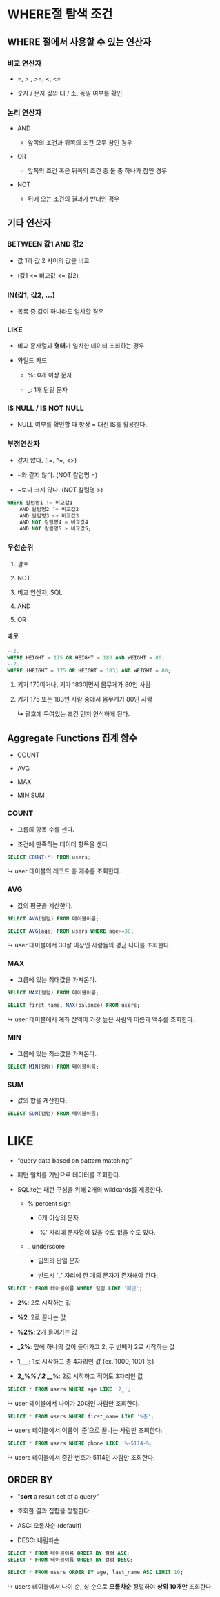 # WHERE절 탐색 조건



## WHERE 절에서 사용할 수 있는 연산자

### 비교 연산자

* =, > , >=, <, <=

* 숫자 / 문자 값의 대 / 소, 동일 여부를 확인



### 논리 연산자

* AND
  
  * 앞쪽의 조건과 뒤쪽의 조건 모두 참인 경우

* OR
  
  * 앞쪽의 조건 혹은 뒤쪽의 조건 중 둘 중 하나가 참인 경우

* NOT
  
  * 뒤에 오는 조건의 결과가 반대인 경우 





## 기타 연산자

### BETWEEN  값1 AND 값2

* 값 1과 값 2 사이의 값을 비교

* (값1 <= 비교값 <= 값2)



### IN(값1, 값2, ...)

* 목록 중 값이 하나라도 일치할 경우



### LIKE

* 비교 문자열과 **형태**가 일치한 데이터 조회하는 경우

* 와일드 카드 
  
  * %: 0개 이상 문자
  
  * _: 1개 단일 문자



### IS NULL / IS NOT NULL

* NULL 여부를 확인할 때 항상 = 대신 IS를 활용한다. 



### 부정연산자

* 같지 않다. (!=. ^=, <>)

* ~와 같지 않다. (NOT 칼럼명 =)

* ~보다 크지 않다. (NOT 칼럼명 >)

```sql
WHERE 칼럼명1 != 비교값1
    AND 칼럼명2 ^= 비교값2
    AND 칼럼명3 <> 비교값3
    AND NOT 칼럼명4 = 비교값4
    AND NOT 칼럼명5 > 비교값5;
```



### 우선순위

1. 괄호

2. NOT

3. 비교 연산자, SQL

4. AND

5. OR



#### 예문

```sql
--1.
WHERE HEIGHT = 175 OR HEIGHT = 183 AND WEIGHT = 80;
--2.
WHERE (HEIGHT = 175 OR HEIGHT = 183) AND WEIGHT = 80;
```

1. 키가 175이거나, 키가 183이면서 몸무게가 80인 사람
   
   

2. 키가 175 또는 183인 사람 중에서 몸무게가 80인 사람
   
   ↳ 괄호에 묶여있는 조건 먼저 인식하게 된다. 



## Aggregate Functions 집계 함수

* COUNT

* AVG

* MAX 

* MIN SUM



### COUNT

* 그룹의 항목 수를 센다.

* 조건에 만족하는 데이터 항목을 센다.

```sql
SELECT COUNT(*) FROM users;
```

↳ user 테이블의 레코드 총 개수를 조회한다. 



### AVG

* 값의 평균을 계산한다. 

```sql
SELECT AVG(컬럼) FROM 테이블이름;
```



```sql
SELECT AVG(age) FROM users WHERE age>=30;
```

↳ user 테이블에서 30살 이상인 사람들의 평균 나이를 조회한다. 



### MAX

* 그룹에 있는 최대값을 가져온다. 

```sql
SELECT MAX(컬럼) FROM 테이블이름;
```



```sql
SELECT first_name, MAX(balance) FROM users;
```

↳ user 테이블에서 계좌 잔액이 가장 높은 사람의 이름과 액수를 조회한다. 

### MIN

* 그룹에 있는 최소값을 가져온다. 

```sql
SELECT MIN(컬럼) FROM 테이블이름;
```

### SUM

* 값의 합을 계산한다. 

```sql
SELECT SUM(컬럼) FROM 테이블이름;
```

# 

# LIKE

* “query data based on pattern matching”

* 패턴 일치를 기반으로 데이터를 조회한다. 

* SQLite는 패턴 구성을 위해 2개의 wildcards를 제공한다. 
  
  * % percent sign
    
    * 0개 이상의 문자
    
    * '%' 자리에 문자열이 있을 수도 없을 수도 있다. 
  
  * _ underscore
    
    * 임의의 단일 문자
    
    * 반드시 '_' 자리에 한 개의 문자가 존재해야 한다. 
  
  

```sql
SELECT * FROM 테이블이름 WHERE 컬럼 LIKE '패턴';
```

* **2%**: 2로 시작하는 값

* **%2**: 2로 끝나는 값 

* **%2%**:  2가 들어가는 값

* **_2%**:  앞에 하나의 값이 들어가고 2, 두 번째가 2로 시작하는 값

* **1___**: 1로 시작하고 총 4자리인 값 (ex. 1000, 1001 등)

* **2_%_% / 2_ __%**: 2로 시작하고 적어도 3자리인 값 



```sql
SELECT * FROM users WHERE age LIKE '2_';
```

↳ user 테이블에서 나이가 20대인 사람만 조회한다. 



```sql
SELECT * FROM users WHERE first_name LIKE '%준';
```

↳ users 테이블에서 이름이 ‘준’으로 끝나는 사람만 조회한다. 



```sql
SELECT * FROM users WHERE phone LIKE '%-5114-%;
```

↳ users 테이블에서 중간 번호가 5114인 사람만 조회한다.

 

## ORDER BY

* "**sort** a result set of a query”

* 조회한 결과 집합을 정렬한다. 

* ASC: 오름차순 (default)

* DESC: 내림차순 



```sql
SELECT * FROM 테이블이름 ORDER BY 컬럼 ASC;
SELECT * FROM 테이블이름 ORDER BY 컬럼 DESC;
```



```sql
SELECT * FROM users ORDER BY age, last_name ASC LIMIT 10;
```

↳ users 테이블에서 나이 순, 성 순으로 **오름차순** 정렬하여 **상위 10개만** 조회한다.


